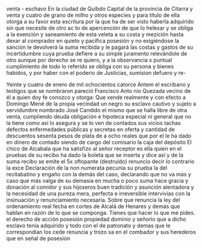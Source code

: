venta - eschavo
En la ciudad de Quibdo Capital de la provincia de Citarra
y
venta y cuatro de grano de milho y otros especies
y para título de ella otorga a su favor esta escritura por la que ha de ser visto haberla adquirido sin que necesite de otro ac to de apercención de que lo helexar y se obliga a la exención y saneamiento de esta veleta a su costa y mezición hasta dexar
al comprador en quieto y pacífica posesión y no exigiéndose la sanción le devolverá la suma recibida y le pagará las costas y gastos de su incertidumbre cuya prueba defiere a su simple juramento relevándole de otro aunque por derecho se re
quiero, y a la observancia x puntual cumplimiento de todo lo referido se obliga con su persona y bienes habidos, y por haber con el poderio de Justicias, sumision defuero y re-

Yeinte y cuatro de enero de mil ochocientos catorce Antem el escribano y testigos que se nombraron pareció Francisco Anto nio Quezada vecino de él a quien doy fe conozco y otorga: Que xende realmente y con efecto a Domingo Mené de la
propia vecindad un negro su esclavo cautivo y sujeto a
servidumbre nombrado José Candido el mismo que se halla
libre de otra venta, cumpliendo deuda obligación e hipoteca
especial ni general que no la tiene como así lo asegura y se lo ven
de contados sus vicios tachas defectos enfermedades públicas y secretas en oferta y cantidad de descuentos sesenta pesos de plata de a ocho reales que por el le ha dado en dinero de contado siendo de cargo del comisario la caja del depósito
El chico de Alcabala que ha satisfizo al señor receptor es ella quien en el pruebas de su recibo ha dado la boleta que se inserta y dice así y de la suma recibo se emite el 5x oftopante (destruido) renuncio decir lo contrario la exce
Declaración de la non numerata pecunia su prueba la del recitabatino y engaño con la demás del caso, declarando que no va más y caso que más valga de su demasia en mucha o poco suma hace gracia y donación al comidor y sus hijoseros buen
tradición y asunción alentadora y la necesidad de una pureza mera, perfecta e irreversible intervivias con la insinuación y renunciamiento necesaria. Sobre que renuncia la ley del ordenamiento real fecha en cortes de Alcalá de Henares y demás que hablan en razón de lo que se componga.
Tienes que hacer lo que me pides.
el derecho de acción posesión propiedad dominio y señorío que a dicho esclavo tenía adquirido y todo con el de patronato y demas que le correspondian los cede renuncia y trozo sa en el combador y sus herederos que en señal de posesión